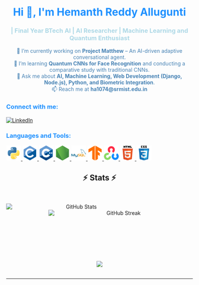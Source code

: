 <!-- Header Section -->
<h1 align="center" style="color:#1E90FF;">Hi 👋, I'm Hemanth Reddy Allugunti</h1>
<h3 align="center" style="color:#ADD8E6;">
  | Final Year BTech AI | AI Researcher | Machine Learning and Quantum Enthusiast
</h3>

<!-- About Section -->
<p align="center" style="color:#4682B4;">
  🔭 I’m currently working on <strong>Project Matthew</strong> – An AI-driven adaptive conversational agent.<br>
  🌱 I’m learning <strong>Quantum CNNs for Face Recognition</strong> and conducting a comparative study with traditional CNNs.<br>
  💬 Ask me about <strong>AI, Machine Learning, Web Development (Django, Node.js), Python, and Biometric Integration</strong>.<br>
  📫 Reach me at <strong>ha1074@srmist.edu.in</strong>
</p>

<!-- Connect with Me Section -->
<h3 align="left" style="color:#1E90FF;">Connect with me:</h3>
<p align="left">
  <a href="www.linkedin.com/in/hemanth-reddy-allugunti-883b36216\" target="_blank">
    <img align="center" src="https://img.shields.io/badge/LinkedIn-%230077B5.svg?logo=linkedin&logoColor=white" alt="LinkedIn" height="30" />
  </a>
</p>

<!-- Languages and Tools Section -->
<h3 align="left" style="color:#1E90FF;">Languages and Tools:</h3>
<p align="left">
  <a href="https://www.python.org" target="_blank" rel="noreferrer">
    <img src="https://raw.githubusercontent.com/devicons/devicon/master/icons/python/python-original.svg" alt="Python" width="40" height="40"/>
  </a>
  <a href="https://www.cprogramming.com/" target="_blank" rel="noreferrer">
    <img src="https://raw.githubusercontent.com/devicons/devicon/master/icons/c/c-original.svg" alt="C" width="40" height="40"/>
  </a>
  <a href="https://www.w3schools.com/cpp/" target="_blank" rel="noreferrer">
    <img src="https://raw.githubusercontent.com/devicons/devicon/master/icons/cplusplus/cplusplus-original.svg" alt="C++" width="40" height="40"/>
  </a>
  <a href="https://nodejs.org/" target="_blank" rel="noreferrer">
    <img src="https://raw.githubusercontent.com/devicons/devicon/master/icons/nodejs/nodejs-original.svg" alt="Node.js" width="40" height="40"/>
  </a>
  <a href="https://www.mysql.com/" target="_blank" rel="noreferrer">
    <img src="https://raw.githubusercontent.com/devicons/devicon/master/icons/mysql/mysql-original-wordmark.svg" alt="MySQL" width="40" height="40"/>
  </a>
  <a href="https://www.tensorflow.org/" target="_blank" rel="noreferrer">
    <img src="https://raw.githubusercontent.com/devicons/devicon/master/icons/tensorflow/tensorflow-original.svg" alt="TensorFlow" width="40" height="40"/>
  </a>
  <a href="https://opencv.org/" target="_blank" rel="noreferrer">
    <img src="https://raw.githubusercontent.com/devicons/devicon/master/icons/opencv/opencv-original.svg" alt="OpenCV" width="40" height="40"/>
  </a>
  <a href="https://www.w3schools.com/html/" target="_blank" rel="noreferrer">
    <img src="https://raw.githubusercontent.com/devicons/devicon/master/icons/html5/html5-original-wordmark.svg" alt="HTML5" width="40" height="40"/>
  </a>
  <a href="https://www.w3schools.com/css/" target="_blank" rel="noreferrer">
    <img src="https://raw.githubusercontent.com/devicons/devicon/master/icons/css3/css3-original-wordmark.svg" alt="CSS3" width="40" height="40"/>
  </a>
</p>

<!-- Stats Section -->
<h2 align="center">⚡ Stats ⚡</h2>
<br>
<p align="center">
  <div align="center">
    <a href="https://github.com/anuraghazra/github-readme-stats" title="Go to Source">
      <img align="left" width=390 src="https://github-readme-stats.vercel.app/api?username=alluguntihemanth&show_icons=true&locale=en&theme=blueberry&hide_border=true" alt="GitHub Stats" />
    </a>
    <a href="https://github.com/anuraghazra/github-readme-stats" title="Go to Source">
      <img align="right" width=390 src="https://github-readme-streak-stats.herokuapp.com/?user=alluguntihemanth&theme=blueberry&hide_border=true" alt="GitHub Streak" />
    </a>
  </div>
  <br><br><br><br><br><br><br><br><br>
  <div align="center">
    <a href="https://github.com/anuraghazra/github-readme-stats">
      <img height=200 align="center" src="https://github-readme-stats.vercel.app/api/top-langs/?username=alluguntihemanth&theme=blueberry&show_icons=true&hide_border=true&layout=compact" />
    </a>
  </div>
  <br>
</p>

<hr>

